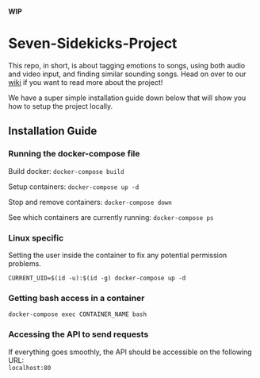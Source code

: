 **WIP**

# Seven-Sidekicks-Project

This repo, in short, is about tagging emotions to songs, using both audio and video input, and finding similar sounding songs. Head on over to our [wiki](https://github.com/nsst19/Seven-Sidekicks-Project/wiki) if you want to read more about the project!

We have a super simple installation guide down below that will show you how to setup the project locally.

## Installation Guide

### Running the docker-compose file
Build docker: ```docker-compose build```

Setup containers: ```docker-compose up -d```

Stop and remove containers: ```docker-compose down```

See which containers are currently running: ```docker-compose ps```

### Linux specific
Setting the user inside the container to fix any potential permission problems.

```CURRENT_UID=$(id -u):$(id -g) docker-compose up -d```


### Getting bash access in a container

```docker-compose exec CONTAINER_NAME bash```

### Accessing the API to send requests
If everything goes smoothly, the API should be accessible on the following URL:<br>
```localhost:80```
